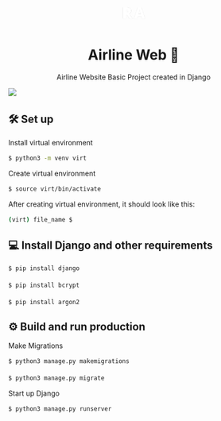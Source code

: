 <p align="center">
    <img src="static/images/logo.png" width="50px" height="50px" style="margin: 0 auto;"/>
</p>

<h1 align="center"> Airline Web 🛫</h1>

<p align="center"> 
    Airline Website Basic Project created in Django 
</p>

<p>
    <img src="static/images/home.PNG">
</p>

## 🛠 Set up 

Install virtual environment
```bash
$ python3 -m venv virt
```
Create virtual environment
```bash
$ source virt/bin/activate
```
After creating virtual environment, it should look like this:
```bash
(virt) file_name $
```
## 💻 Install Django and other requirements
```bash
$ pip install django

$ pip install bcrypt

$ pip install argon2
```

## ⚙️ Build and run production

Make Migrations
```bash
$ python3 manage.py makemigrations 

$ python3 manage.py migrate
```

Start up Django
```bash
$ python3 manage.py runserver
```
